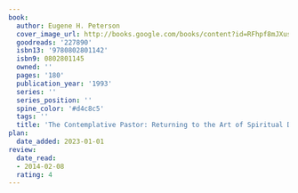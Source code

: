 ```yaml
---
book:
  author: Eugene H. Peterson
  cover_image_url: http://books.google.com/books/content?id=RFhpf8mJXusC&printsec=frontcover&img=1&zoom=1&edge=curl&source=gbs_api
  goodreads: '227890'
  isbn13: '9780802801142'
  isbn9: 0802801145
  owned: ''
  pages: '180'
  publication_year: '1993'
  series: ''
  series_position: ''
  spine_color: '#d4c8c5'
  tags: ''
  title: 'The Contemplative Pastor: Returning to the Art of Spiritual Direction'
plan:
  date_added: 2023-01-01
review:
  date_read:
  - 2014-02-08
  rating: 4
---
```

